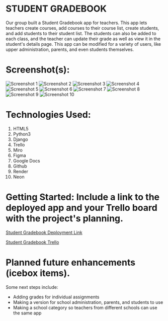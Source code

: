 # STUDENT GRADEBOOK

Our group built a Student Gradebook app for teachers. This app lets teachers create courses, add courses to their course list, create students, and add students to their student list. The students can also be added to each class, and the teacher can update their grade as well as view it in the student's details page. This app can be modified for a variety of users, like upper administration, parents, and even students themselves.


# Screenshot(s):

![Screenshot 1](/imgs/ScreenShot1.png)
![Screenshot 2](/imgs/ScreenShot2.png)
![Screenshot 3](/imgs/ScreenShot3.png)
![Screenshot 4](/imgs/ScreenShot4.png)
![Screenshot 5](/imgs/ScreenShot5.png)
![Screenshot 6](/imgs/ScreenShot6.png)
![Screenshot 7](/imgs/ScreenShot7.png)
![Screenshot 8](/imgs/ScreenShot8.png)
![Screenshot 9](/imgs/ScreenShot9.png)
![Screenshot 10](/imgs/ScreenShot10.png)

# Technologies Used:

1.  HTML5
2.  Python3
3.  Django
4.  Trello
5.  Miro
6.  Figma
7.  Google Docs
8.  Github
9.  Render
10. Neon


# Getting Started: Include a link to the deployed app and your Trello board with the project's planning.

[Student Gradebook Deployment Link](https://student-gradebook.onrender.com)

[Student Gradebook Trello](https://trello.com/b/5gKh1Pbb/highschool-gradebook)


# Planned future enhancements (icebox items).

Some next steps include:
* Adding grades for individual assignments
* Making a version for school administration, parents, and students to use
* Making a school category so teachers from different schools can use the same app
